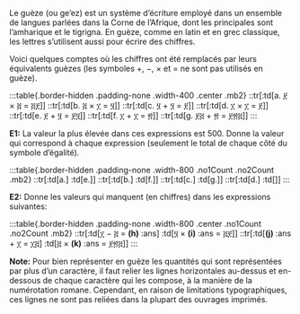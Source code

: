 Le guèze (ou ge’ez) est un système d’écriture employé dans un ensemble de langues parlées dans la Corne
de l’Afrique, dont les principales sont l’amharique et le tigrigna. En guèze, comme en latin et en grec
classique, les lettres s’utilisent aussi pour écrire des chiffres.

Voici quelques comptes où les chiffres ont été remplacés par leurs équivalents guèzes (les symboles +, −,
× et = ne sont pas utilisés en guèze).

:::table{.border-hidden .padding-none .width-400 .center .mb2}
::tr[:td[a. ፻ × ፭ = ፭፻]]
::tr[:td[b. ፭ × ፲ = ፶]]
::tr[:td[c. ፶ + ፶ = ፻]]
::tr[:td[d. ፲ × ፲ = ፻]]
::tr[:td[e. ፻ + ፶ = ፻፶]]
::tr[:td[f. ፲ + ፲ = ፳]]
::tr[:td[g. ፻፭ + ፳ = ፻፳፭]]
:::

**E1:** La valeur la plus élevée dans ces expressions est 500. Donne la valeur qui correspond à chaque
expression (seulement le total de chaque côté du symbole d’égalité). 

:::table{.border-hidden .padding-none .width-800 .no1Count .no2Count .mb2}
::tr[:td[a.] :td[e.]]
::tr[:td[b.] :td[f.]]
::tr[:td[c.] :td[g.]]
::tr[:td[d.] :td[]]
:::

**E2:** Donne les valeurs qui manquent (en chiffres) dans les expressions suivantes:

:::table{.border-hidden .padding-none .width-800 .center .no1Count .no2Count .mb2}
::tr[:td[፲ − ፭ = **(h)** :ans] :td[፶ × **(i)** :ans = ፭፻]]
::tr[:td[**(j)** :ans + ፲ = ፲፭] :td[፭ × **(k)** :ans = ፻፳፭]]
:::

**Note:** Pour bien représenter en guèze les quantités qui sont représentées par plus d’un caractère, il faut
relier les lignes horizontales au-dessus et en-dessous de chaque caractère qui les compose, à la manière
de la numérotation romane. Cependant, en raison de limitations typographiques, ces lignes ne sont pas
reliées dans la plupart des ouvrages imprimés.